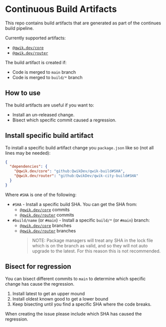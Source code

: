 # Continuous Build Artifacts

This repo contains build artifacts that are generated as part of the continues build pipeline.

Currently supported artifacts:

- [`@qwik.dev/core`](https://github.com/QwikDev/qwik-build)
- [`@qwik.dev/router`](https://github.com/QwikDev/qwik-city-build)

The build artifact is created if:

- Code is merged to `main` branch
- Code is merged to `build/*` branch

## How to use

The build artifacts are useful if you want to:

- Install an un-released change.
- Bisect which specific commit caused a regression.

## Install specific build artifact

To install a specific build artifact change you `package.json` like so (not all lines may be needed):

```json
{
  "dependencies": {
    "@qwik.dev/core": "github:QwikDev/qwik-build#SHA",
    "@qwik.dev/router": "github:QwikDev/qwik-city-build#SHA"
  }
}
```

Where `#SHA` is one of the following:

- `#SHA` - Install a specific build SHA. You can get the SHA from:
  - [`@qwik.dev/core`](https://github.com/QwikDev/qwik-build/commits/) commits
  - [`@qwik.dev/router`](https://github.com/QwikDev/qwik-city-build/commits/) commits
- `#build/name` (or `#main`) - Install a specific `build/*` (or `#main`) branch:
  - [`@qwik.dev/core`](https://github.com/QwikDev/qwik-build/branches/) branches
  - [`@qwik.dev/router`](https://github.com/QwikDev/qwik-city-build/branches/) branches
    > NOTE: Package managers will treat any SHA in the lock file which is on the branch as valid, and so they will not auto upgrade to the latest. For this reason this is not recommended.

## Bisect for regression

You can bisect different commits to `main` to determine which specific change has cause the regression.

1. Install latest to get an upper mound
2. Install oldest known good to get a lower bound
3. Keep bisecting until you find a specific SHA where the code breaks.

When creating the issue please include which SHA has caused the regression.
